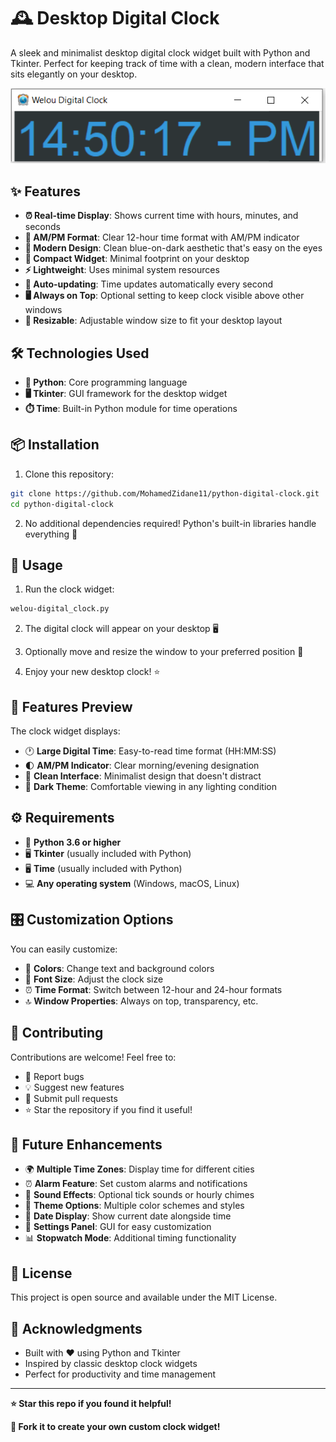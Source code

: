 # 🕰️ Desktop Digital Clock

A sleek and minimalist desktop digital clock widget built with Python and Tkinter. Perfect for keeping track of time with a clean, modern interface that sits elegantly on your desktop.

<img src="https://github.com/MohamedZidane11/python-digital-clock/blob/main/Capture8.PNG" width=850>

## ✨ Features

- **⏰ Real-time Display**: Shows current time with hours, minutes, and seconds
- **🌙 AM/PM Format**: Clear 12-hour time format with AM/PM indicator
- **🎨 Modern Design**: Clean blue-on-dark aesthetic that's easy on the eyes
- **📱 Compact Widget**: Minimal footprint on your desktop
- **⚡ Lightweight**: Uses minimal system resources
- **🔄 Auto-updating**: Time updates automatically every second
- **🖥️ Always on Top**: Optional setting to keep clock visible above other windows
- **📐 Resizable**: Adjustable window size to fit your desktop layout

## 🛠️ Technologies Used

- **🐍 Python**: Core programming language
- **🖥️ Tkinter**: GUI framework for the desktop widget
- **⏱️ Time**: Built-in Python module for time operations

## 📦 Installation

1. Clone this repository:
```bash
git clone https://github.com/MohamedZidane11/python-digital-clock.git
cd python-digital-clock
```

2. No additional dependencies required! Python's built-in libraries handle everything 🎉

## 🚀 Usage

1. Run the clock widget:
```bash
welou-digital_clock.py
```

2. The digital clock will appear on your desktop 🖥️

3. Optionally move and resize the window to your preferred position 📍

4. Enjoy your new desktop clock! ⭐

## 📸 Features Preview

The clock widget displays:
- 🕐 **Large Digital Time**: Easy-to-read time format (HH:MM:SS)
- 🌓 **AM/PM Indicator**: Clear morning/evening designation  
- 🎯 **Clean Interface**: Minimalist design that doesn't distract
- 🖤 **Dark Theme**: Comfortable viewing in any lighting condition

## ⚙️ Requirements

- 🐍 **Python 3.6 or higher**
- 🖥️ **Tkinter** (usually included with Python)
- 🖥️ **Time** (usually included with Python)
- 💻 **Any operating system** (Windows, macOS, Linux)

## 🎛️ Customization Options

You can easily customize:
- 🎨 **Colors**: Change text and background colors
- 📏 **Font Size**: Adjust the clock size
- ⏰ **Time Format**: Switch between 12-hour and 24-hour formats
- 🔝 **Window Properties**: Always on top, transparency, etc.

## 🤝 Contributing

Contributions are welcome! Feel free to:
- 🐛 Report bugs
- 💡 Suggest new features
- 🔧 Submit pull requests
- ⭐ Star the repository if you find it useful!

## 📝 Future Enhancements

- 🌍 **Multiple Time Zones**: Display time for different cities
- ⏰ **Alarm Feature**: Set custom alarms and notifications
- 🎵 **Sound Effects**: Optional tick sounds or hourly chimes
- 🎨 **Theme Options**: Multiple color schemes and styles
- 📅 **Date Display**: Show current date alongside time
- 🔧 **Settings Panel**: GUI for easy customization
- 📊 **Stopwatch Mode**: Additional timing functionality

## 📄 License

This project is open source and available under the MIT License.

## 🙏 Acknowledgments

- Built with ❤️ using Python and Tkinter
- Inspired by classic desktop clock widgets
- Perfect for productivity and time management

---

**⭐ Star this repo if you found it helpful!** 

**🍴 Fork it to create your own custom clock widget!**
